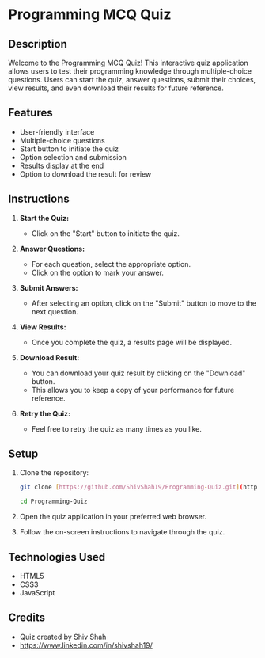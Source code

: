 
# Programming MCQ Quiz

## Description

Welcome to the Programming MCQ Quiz! This interactive quiz application allows users to test their programming knowledge through multiple-choice questions. Users can start the quiz, answer questions, submit their choices, view results, and even download their results for future reference.

## Features

- User-friendly interface
- Multiple-choice questions
- Start button to initiate the quiz
- Option selection and submission
- Results display at the end
- Option to download the result for review

## Instructions

1. **Start the Quiz:**
   - Click on the "Start" button to initiate the quiz.

2. **Answer Questions:**
   - For each question, select the appropriate option.
   - Click on the option to mark your answer.

3. **Submit Answers:**
   - After selecting an option, click on the "Submit" button to move to the next question.

4. **View Results:**
   - Once you complete the quiz, a results page will be displayed.

5. **Download Result:**
   - You can download your quiz result by clicking on the "Download" button.
   - This allows you to keep a copy of your performance for future reference.

6. **Retry the Quiz:**
   - Feel free to retry the quiz as many times as you like.

## Setup

1. Clone the repository:

   ```bash
   git clone [https://github.com/ShivShah19/Programming-Quiz.git](https://github.com/ShivShah19/Programming-Quiz.git)

   cd Programming-Quiz
   ```

2. Open the quiz application in your preferred web browser.

3. Follow the on-screen instructions to navigate through the quiz.

## Technologies Used

- HTML5
- CSS3
- JavaScript

## Credits

- Quiz created by Shiv Shah
- https://www.linkedin.com/in/shivshah19/
